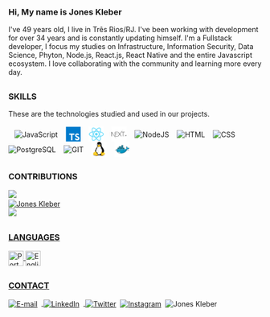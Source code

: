 <div style="display: inline-block">

### Hi, My name is Jones Kleber<br> 
I've 49 years old, I live in Três Rios/RJ.
I've been working with development for over 34 years and is constantly updating himself. I'm a Fullstack developer, I focus my studies on Infrastructure,  Information Security, Data Science, Phyton, Node.js, React.js, React Native and the entire Javascript ecosystem. I love collaborating with the community and learning more every day.<br>

##

### __SKILLS__
<div style="display: inline-block" >These are the technologies studied and used in our projects.
 <br><br>
    &nbsp&nbsp&nbsp<img align="center" alt="JavaScript" height="30" width="30" src="https://cdn.jsdelivr.net/gh/devicons/devicon/icons/javascript/javascript-original.svg" title="JavaScript" />
<!--     &nbsp&nbsp&nbsp<img align="center" alt="Java" height="30" width="30" src="https://cdn.jsdelivr.net/gh/devicons/devicon/icons/java/java-original.svg"-- title="Java" /> -->
    &nbsp&nbsp&nbsp<img align="center" alt="TypeScript" height="30" width="30" src="https://raw.githubusercontent.com/devicons/devicon/master/icons/typescript/typescript-plain.svg" title="TypeScript" />
    &nbsp&nbsp&nbsp<img align="center" alt="ReactJS" height="30" width="30" src="https://github.com/devicons/devicon/blob/master/icons/react/react-original.svg" title="ReactJS" />
    &nbsp&nbsp&nbsp<img align="center" alt="NextJS" height="30" width="30" src="https://github.com/devicons/devicon/blob/master/icons/nextjs/nextjs-original-wordmark.svg" title="NextJS" />
    &nbsp&nbsp&nbsp<img align="center" alt="NodeJS" height="30" width="30" src="https://cdn.jsdelivr.net/gh/devicons/devicon/icons/nodejs/nodejs-original.svg" title="NodeJS" />
    &nbsp&nbsp&nbsp<img align="center" alt="HTML" height="30" width="30" src="https://cdn.jsdelivr.net/gh/devicons/devicon/icons/html5/html5-original.svg" title="HTML5" />
    &nbsp&nbsp&nbsp<img align="center" alt="CSS" height="30" width="30" src="https://cdn.jsdelivr.net/gh/devicons/devicon/icons/css3/css3-original.svg" title="CSS3" />
<!--     &nbsp&nbsp&nbsp<img align="center" alt="SCSS" height="30" width="30" src="https://github.com/devicons/devicon/blob/master/icons/sass/sass-original.svg" title="SCSS" />   -->
    &nbsp&nbsp&nbsp<img align="center" alt="PostgreSQL" height="30" width="30" src="https://cdn.jsdelivr.net/gh/devicons/devicon/icons/postgresql/postgresql-original.svg" title="PostgreSQL" />
    &nbsp&nbsp&nbsp<img  align="center" alt="GIT" height="30" width="30" src="https://cdn.jsdelivr.net/gh/devicons/devicon/icons/git/git-original.svg"" title="Git" />
    &nbsp&nbsp&nbsp<img align="center" alt="LINUX" height="30" width="30" src="https://github.com/devicons/devicon/blob/master/icons/linux/linux-original.svg"" title="Linux" />
    &nbsp&nbsp&nbsp<img align="center" alt="DOCKER" height="30" width="30" src="https://github.com/devicons/devicon/blob/master/icons/docker/docker-original.svg"" title="Docker" />
 
<div>
  
  ##
  
  ### __CONTRIBUTIONS__
<div align="left">
  <a href="https://github.com/joneskleber">
  <img height="180em" src="https://github-readme-stats.vercel.app/api?username=joneskleber&show_icons=true&theme=dark&include_all_commits=true&count_private=true" /><br>
  <img height="180em"  src="https://github-readme-streak-stats.herokuapp.com/?user=joneskleber&theme=dark" alt="Jones Kleber" /><br>
  <img height="180em"  src="https://github-readme-stats.vercel.app/api/top-langs/?username=joneskleber&layout=compact&langs_count=7&theme=dark"/> 
</div>
  </div> 

##
  
### __LANGUAGES__
</div>
  <img align="center" src="https://img.icons8.com/color/48/000000/brazil-circular.png" height="30" width="30" title="Português"/>
  <img align="center" src="https://img.icons8.com/color/48/000000/usa-circular.png" height="30" width="30" title="English"/>
</div>
  
##
  
### __CONTACT__

<div>
  <a href="mailto:visao@visao-ol.com.br"><img align="center" alt="E-mail" src="https://img.shields.io/badge/ProtonMail-8B89CC?style=for-the-badge&logo=protonmail&logoColor=white" title="E-mail"/></a>   
  &nbsp<a href="https://www.linkedin.com/in/joneskleber/" target="_blank"> <img align="center" alt="LinkedIn" src="https://img.shields.io/badge/LinkedIn-0077B5?style=for-the-badge&logo=linkedin&logoColor=white" title="LinkedIn" /></a>     
  &nbsp<a href="https://twitter.com/JonesKleber3" target="_blank"> <img align="center" alt="Twitter" src="https://img.shields.io/badge/Twitter-%231877F2.svg?&style=for-the-badge&logo=twitter&logoColor=white" title="Twitter" /></a>
  &nbsp<a href="https://www.instagram.com/jones.kleber.1" target="_blank"><img align="center" alt="Instagram" src="https://img.shields.io/badge/-Instagram-%23E4405F?style=for-the-badge&logo=instagram&logoColor=white" target="_blank" title="Instagram"></a>      
<!--  &nbsp&nbsp&nbsp<a href="mailto:visao@visao-ol.com.br"><img align="center" alt="E-mail" src="https://img.shields.io/badge/email-D14836?style=for-the-badge&logo=gmail&logoColor=white" title="E-mail" /></a>
     -->
  &nbsp<img align="center" height="28" width="130" src="https://komarev.com/ghpvc/?username=joneskleber&color=blue" alt="Jones Kleber" /> 
<!-- início do monitoramento 20/10/2021 -->
</div>
